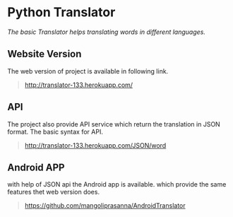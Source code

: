 # Python Translator
_The basic Translator helps translating words in different languages._

## Website Version
The web version of project is available in following link.
> http://translator-133.herokuapp.com/

## API
The project also provide API service which return the translation in JSON format.
The basic syntax for API.
> http://translator-133.herokuapp.com/JSON/word

## Android APP
with help of JSON api the Android app is available. which provide the same features thet web version does.
> https://github.com/mangoliprasanna/AndroidTranslator
